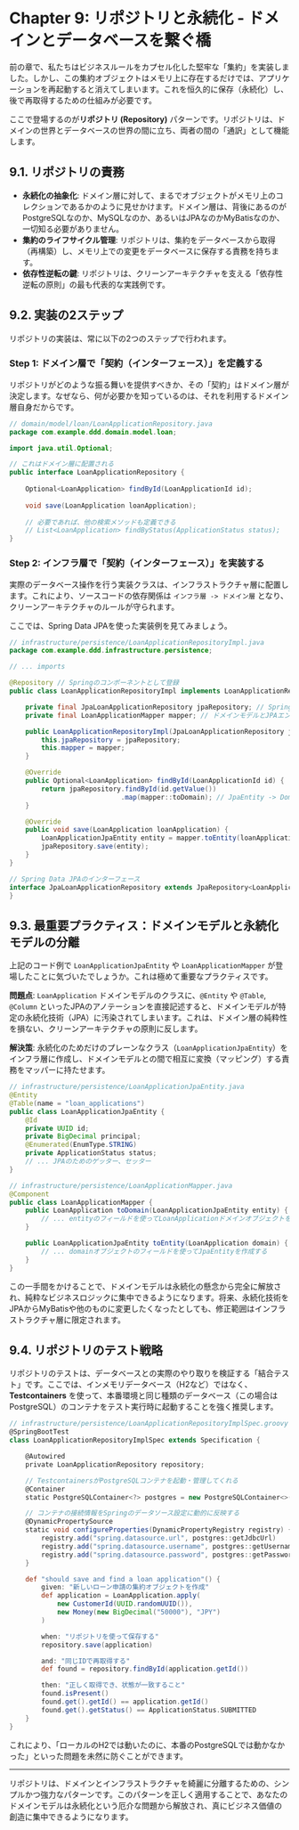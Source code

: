 # Chapter 9: リポジトリと永続化 - ドメインとデータベースを繋ぐ橋

前の章で、私たちはビジネスルールをカプセル化した堅牢な「集約」を実装しました。しかし、この集約オブジェクトはメモリ上に存在するだけでは、アプリケーションを再起動すると消えてしまいます。これを恒久的に保存（永続化）し、後で再取得するための仕組みが必要です。

ここで登場するのが**リポジトリ (Repository)** パターンです。リポジトリは、ドメインの世界とデータベースの世界の間に立ち、両者の間の「通訳」として機能します。

## 9.1. リポジトリの責務

-   **永続化の抽象化**: ドメイン層に対して、まるでオブジェクトがメモリ上のコレクションであるかのように見せかけます。ドメイン層は、背後にあるのがPostgreSQLなのか、MySQLなのか、あるいはJPAなのかMyBatisなのか、一切知る必要がありません。
-   **集約のライフサイクル管理**: リポジトリは、集約をデータベースから取得（再構築）し、メモリ上での変更をデータベースに保存する責務を持ちます。
-   **依存性逆転の鍵**: リポジトリは、クリーンアーキテクチャを支える「依存性逆転の原則」の最も代表的な実践例です。

## 9.2. 実装の2ステップ

リポジトリの実装は、常に以下の2つのステップで行われます。

### Step 1: ドメイン層で「契約（インターフェース）」を定義する

リポジトリがどのような振る舞いを提供すべきか、その「契約」はドメイン層が決定します。なぜなら、何が必要かを知っているのは、それを利用するドメイン層自身だからです。

```java
// domain/model/loan/LoanApplicationRepository.java
package com.example.ddd.domain.model.loan;

import java.util.Optional;

// これはドメイン層に配置される
public interface LoanApplicationRepository {
    
    Optional<LoanApplication> findById(LoanApplicationId id);
    
    void save(LoanApplication loanApplication);
    
    // 必要であれば、他の検索メソッドも定義できる
    // List<LoanApplication> findByStatus(ApplicationStatus status);
}
```

### Step 2: インフラ層で「契約（インターフェース）」を実装する

実際のデータベース操作を行う実装クラスは、インフラストラクチャ層に配置します。これにより、ソースコードの依存関係は `インフラ層 -> ドメイン層` となり、クリーンアーキテクチャのルールが守られます。

ここでは、Spring Data JPAを使った実装例を見てみましょう。

```java
// infrastructure/persistence/LoanApplicationRepositoryImpl.java
package com.example.ddd.infrastructure.persistence;

// ... imports

@Repository // Springのコンポーネントとして登録
public class LoanApplicationRepositoryImpl implements LoanApplicationRepository {

    private final JpaLoanApplicationRepository jpaRepository; // Spring Data JPAが自動生成するリポジトリ
    private final LoanApplicationMapper mapper; // ドメインモデルとJPAエンティティを変換するマッパー

    public LoanApplicationRepositoryImpl(JpaLoanApplicationRepository jpaRepository, LoanApplicationMapper mapper) {
        this.jpaRepository = jpaRepository;
        this.mapper = mapper;
    }

    @Override
    public Optional<LoanApplication> findById(LoanApplicationId id) {
        return jpaRepository.findById(id.getValue())
                            .map(mapper::toDomain); // JpaEntity -> DomainModel
    }

    @Override
    public void save(LoanApplication loanApplication) {
        LoanApplicationJpaEntity entity = mapper.toEntity(loanApplication); // DomainModel -> JpaEntity
        jpaRepository.save(entity);
    }
}

// Spring Data JPAのインターフェース
interface JpaLoanApplicationRepository extends JpaRepository<LoanApplicationJpaEntity, UUID> {
}
```

## 9.3. 最重要プラクティス：ドメインモデルと永続化モデルの分離

上記のコード例で `LoanApplicationJpaEntity` や `LoanApplicationMapper` が登場したことに気づいたでしょうか。これは極めて重要なプラクティスです。

**問題点**:
`LoanApplication` ドメインモデルのクラスに、`@Entity` や `@Table`, `@Column` といったJPAのアノテーションを直接記述すると、ドメインモデルが特定の永続化技術（JPA）に汚染されてしまいます。これは、ドメイン層の純粋性を損ない、クリーンアーキテクチャの原則に反します。

**解決策**:
永続化のためだけのプレーンなクラス（`LoanApplicationJpaEntity`）をインフラ層に作成し、ドメインモデルとの間で相互に変換（マッピング）する責務をマッパーに持たせます。

```java
// infrastructure/persistence/LoanApplicationJpaEntity.java
@Entity
@Table(name = "loan_applications")
public class LoanApplicationJpaEntity {
    @Id
    private UUID id;
    private BigDecimal principal;
    @Enumerated(EnumType.STRING)
    private ApplicationStatus status;
    // ... JPAのためのゲッター、セッター
}

// infrastructure/persistence/LoanApplicationMapper.java
@Component
public class LoanApplicationMapper {
    public LoanApplication toDomain(LoanApplicationJpaEntity entity) {
        // ... entityのフィールドを使ってLoanApplicationドメインオブジェクトを再構築する
    }

    public LoanApplicationJpaEntity toEntity(LoanApplication domain) {
        // ... domainオブジェクトのフィールドを使ってJpaEntityを作成する
    }
}
```
この一手間をかけることで、ドメインモデルは永続化の懸念から完全に解放され、純粋なビジネスロジックに集中できるようになります。将来、永続化技術をJPAからMyBatisや他のものに変更したくなったとしても、修正範囲はインフラストラクチャ層に限定されます。

## 9.4. リポジトリのテスト戦略

リポジトリのテストは、データベースとの実際のやり取りを検証する「結合テスト」です。ここでは、インメモリデータベース（H2など）ではなく、**Testcontainers** を使って、本番環境と同じ種類のデータベース（この場合はPostgreSQL）のコンテナをテスト実行時に起動することを強く推奨します。

```groovy
// infrastructure/persistence/LoanApplicationRepositoryImplSpec.groovy
@SpringBootTest
class LoanApplicationRepositoryImplSpec extends Specification {

    @Autowired
    private LoanApplicationRepository repository;

    // TestcontainersがPostgreSQLコンテナを起動・管理してくれる
    @Container
    static PostgreSQLContainer<?> postgres = new PostgreSQLContainer<>("postgres:14-alpine")

    // コンテナの接続情報をSpringのデータソース設定に動的に反映する
    @DynamicPropertySource
    static void configureProperties(DynamicPropertyRegistry registry) {
        registry.add("spring.datasource.url", postgres::getJdbcUrl)
        registry.add("spring.datasource.username", postgres::getUsername)
        registry.add("spring.datasource.password", postgres::getPassword)
    }

    def "should save and find a loan application"() {
        given: "新しいローン申請の集約オブジェクトを作成"
        def application = LoanApplication.apply(
            new CustomerId(UUID.randomUUID()), 
            new Money(new BigDecimal("50000"), "JPY")
        )

        when: "リポジトリを使って保存する"
        repository.save(application)

        and: "同じIDで再取得する"
        def found = repository.findById(application.getId())

        then: "正しく取得でき、状態が一致すること"
        found.isPresent()
        found.get().getId() == application.getId()
        found.get().getStatus() == ApplicationStatus.SUBMITTED
    }
}
```
これにより、「ローカルのH2では動いたのに、本番のPostgreSQLでは動かなかった」といった問題を未然に防ぐことができます。

---
リポジトリは、ドメインとインフラストラクチャを綺麗に分離するための、シンプルかつ強力なパターンです。このパターンを正しく適用することで、あなたのドメインモデルは永続化という厄介な問題から解放され、真にビジネス価値の創造に集中できるようになります。 